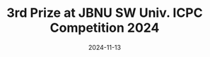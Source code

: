 ---
title: 3rd Prize at JBNU SW Univ. ICPC Competition 2024
summary: 2024년 11월
date: 2024-11-13
type: docs
math: false

url_pdf: awards/2024_icpc.pdf
---
